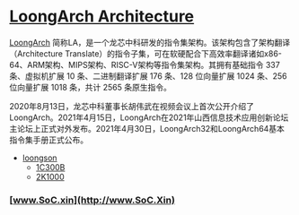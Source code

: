 ﻿# [LoongArch Architecture](https://docs.kernel.org/loongarch)

[LoongArch](https://en.wikipedia.org/wiki/MIPS_architecture) 简称LA，是一个龙芯中科研发的指令集架构。该架构包含了架构翻译（Architecture Translate）的指令子集，可在软硬配合下高效率翻译诸如x86-64、ARM架构、MIPS架构、RISC-V架构等指令集架构。其拥有基础指令 337 条、虚拟机扩展 10 条、二进制翻译扩展 176 条、128 位向量扩展 1024 条、256 位向量扩展 1018 条，共计 2565 条原生指令。

2020年8月13日，龙芯中科董事长胡伟武在视频会议上首次公开介绍了LoongArch。2021年4月15日，LoongArch在2021年山西信息技术应用创新论坛主论坛上正式对外发布。2021年4月30日，LoongArch32和LoongArch64基本指令集手册正式公布。

* [loongson](https://www.loongson.cn/)
    * [1C300B](https://github.com/SoCXin/1C300B)
    * [2K1000](https://github.com/SoCXin/2K1000)

### [www.SoC.xin](http://www.SoC.Xin)
